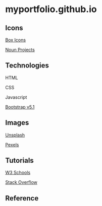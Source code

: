 # myportfolio.github.io


## Icons
[Box Icons](https://boxicons.com/)

[Noun Projects](https://thenounproject.com/)

## Technologies
HTML

CSS

Javascript

[Bootstrap v5.1](https://getbootstrap.com/docs/5.1/getting-started/introduction/)

## Images
[Unsplash](https://unsplash.com/)

[Pexels](https://www.pexels.com/)

## Tutorials
[W3 Schools](https://www.w3schools.com/default.asp)

[Stack Overflow](https://stackoverflow.com/)

## Reference

